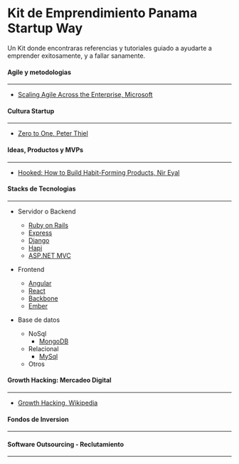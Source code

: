 Kit de Emprendimiento Panama Startup Way
====================

Un Kit donde encontraras referencias y tutoriales guiado a ayudarte a emprender exitosamente, y a fallar sanamente.

#### Agile y metodologias
---
- [Scaling Agile Across the Enterprise, Microsoft](http://stories.visualstudio.com/scaling-agile-across-the-enterprise/)


#### Cultura Startup
---
- [Zero to One, Peter Thiel](http://zerotoonebook.com/)


#### Ideas, Productos y MVPs
---
- [Hooked: How to Build Habit-Forming Products, Nir Eyal](http://www.nirandfar.com/hooked)


#### Stacks de Tecnologias
---
- Servidor o Backend
  - [Ruby on Rails](http://rubyonrails.org/)
  - [Express](http://expressjs.com/)
  - [Django](https://www.djangoproject.com/)
  - [Hapi](http://hapijs.com/)
  - [ASP.NET MVC](http://www.asp.net/mvc)

- Frontend
  - [Angular](https://angularjs.org/)
  - [React](http://facebook.github.io/react/)
  - [Backbone](http://backbonejs.org/)
  - [Ember](http://emberjs.com/)

- Base de datos
  - NoSql
    - [MongoDB](http://www.mongodb.org/)
  - Relacional
    - [MySql](http://www.mysql.com/)
  - Otros
  
#### Growth Hacking: Mercadeo Digital
---
- [Growth Hacking, Wikipedia](http://en.wikipedia.org/wiki/Growth_hacking)
#### Fondos de Inversion
---
#### Software Outsourcing - Reclutamiento
---
